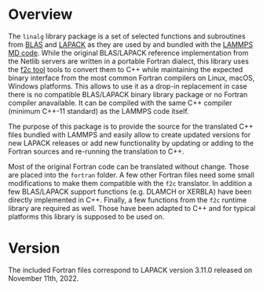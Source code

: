 # Overview

The `linalg` library package is a set of selected functions and
subroutines from [BLAS](https://netlib.org/blas/) and
[LAPACK](https://netlib.org/lapack/) as they are used by and bundled
with the [LAMMPS MD code](https://www.lammps.org/).  While the original
BLAS/LAPACK reference implementation from the Netlib servers are written
in a portable Fortran dialect, this library uses the [f2c
tool](https://netlib.org/f2c/) tools to convert them to C++ while
maintaining the expected binary interface from the most common Fortran
compilers on Linux, macOS, Windows platforms.  This allows to use it
as a drop-in replacement in case there is no compatible BLAS/LAPACK
binary library package or no Fortran compiler anavailable.  It can be
compiled with the same C++ compiler (minimum C++-11 standard) as the
LAMMPS code itself.

The purpose of this package is to provide the source for the translated
C++ files bundled with LAMMPS and easily allow to create updated
versions for new LAPACK releases or add new functionality by updating or
adding to the Fortran sources and re-running the translation to C++.

Most of the original Fortran code can be translated without change.
Those are placed into the `fortran` folder.  A few other Fortran files
need some small modifications to make them compatible with the `f2c`
translator.  In addition a few BLAS/LAPACK support functions
(e.g. DLAMCH or XERBLA) have been directly implemented in C++.  Finally,
a few functions from the `f2c` runtime library are required as well.
Those have been adapted to C++ and for typical platforms this library is
supposed to be used on.

# Version

The included Fortran files correspond to LAPACK version 3.11.0 released
on November 11th, 2022.

